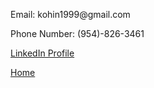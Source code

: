 <p>Email: kohin1999@gmail.com</p>
<p>Phone Number: (954)-826-3461</p>


[LinkedIn Profile](https://www.linkedin.com/in/kohin-khandwalla/)

[Home](index)
